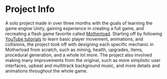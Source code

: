 # Project Info

A solo project made in over three months with the goals of learning the game engine Unity, gaining experience in creating a full game, and recreating a flash game favorite called [Motherload](https://www.crazygames.com/game/motherload). Starting off by following [YouTube tutorials](https://www.youtube.com/watch?v=Ii-scMenaOQ&list=PLrnPJCHvNZuCVTz6lvhR81nnaf1a-b67U&index=1) to learn basic player movement, animations, and collisions, the project took off with designing each specific mechanic in Motherload from scratch, such as mining, health, upgrades, items, procedural generation, and a whole lot more. The project also involved making many improvements from the original, such as more simplistic user interfaces, upbeat and multitrack background music, and more details and animations throughout the whole game.
